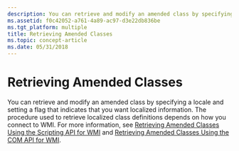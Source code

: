 ```yaml
---
description: You can retrieve and modify an amended class by specifying a locale and setting a flag that indicates that you want localized information.
ms.assetid: f0c42052-a761-4a89-ac97-d3e22db836be
ms.tgt_platform: multiple
title: Retrieving Amended Classes
ms.topic: concept-article
ms.date: 05/31/2018
---
```


# Retrieving Amended Classes

You can retrieve and modify an amended class by specifying a locale and setting a flag that indicates that you want localized information. The procedure used to retrieve localized class definitions depends on how you connect to WMI. For more information, see [Retrieving Amended Classes Using the Scripting API for WMI](retrieving-amended-classes-using-the-scripting-api-for-wmi.md) and [Retrieving Amended Classes Using the COM API for WMI](retrieving-amended-classes-using-the-com-api-for-wmi.md).

 

 



